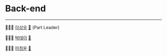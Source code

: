 # Back-end

---

🧑🏻‍💻 [이상우](https://github.com/swoody1101) [📧](mailto:swoody1101@gmail.com) (Part Leader)

👩🏻‍💻 [박태이](https://github.com/ehoi-loveyourself) [📧](mailto:ehoi.loveyourself@gmail.com)

👩🏻‍💻 [어정윤](https://github.com/jeongyuneo) [📧](mailto:piq2255@gmail.com)